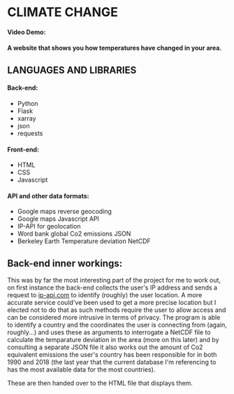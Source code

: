 # CLIMATE CHANGE
#### Video Demo:  <URL HERE>
#### A website that shows you how temperatures have changed in your area.

## LANGUAGES AND LIBRARIES

#### Back-end:

* Python
* Flask
* xarray
* json
* requests

#### Front-end:

* HTML
* CSS
* Javascript

#### API and other data formats:

* Google maps reverse geocoding
* Google maps Javascript API
* IP-API for geolocation
* Word bank global Co2 emissions JSON
* Berkeley Earth Temperature deviation NetCDF

## Back-end inner workings:

This was by far the most interesting part of the project for me to work out, on first instance the back-end collects the user's IP address and sends a request to [ip-api.com](https://ip-api.com/) to identify (roughly) the user location. A more accurate service could've been used to get a more precise location but I elected not to do that as such methods require the user to allow access and can be considered more intrusive in terms of privacy.
The program is able to identify a country and the coordinates the user is connecting from (again, roughly...) and uses these as arguments to interrogate a NetCDF file to calculate the temparature deviation in the area (more on this later) and by consulting a separate JSON file it also works out the amount of Co2 equivalent emissions the user's country has been responsible for in both 1990 and 2018 (the last year that the current database I'm referencing to has the most available data for the most countries).

These are then handed over to the HTML file that displays them.


